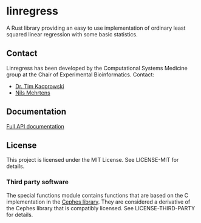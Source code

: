 # linregress
A Rust library providing an easy to use implementation of ordinary
least squared linear regression with some basic statistics.

## Contact
Linregress has been developed by the Computational Systems Medicine group at the Chair of Experimental Bioinformatics.
Contact:
- [Dr. Tim Kacprowski](mailto:tim.kacprowski@wzw.tum.de)
- [Nils Mehrtens](mailto:nils@hasinila.de)

## Documentation

[Full API documentation](https://docs.rs/linregress)

## License
This project is licensed under the MIT License.
See LICENSE-MIT for details.

### Third party software
The special functions module contains functions that are based on the
C implementation in the [Cephes library](http://www.netlib.org/cephes/).
They are considered a derivative of the Cephes library that is compatibly licensed.
See LICENSE-THIRD-PARTY for details.
